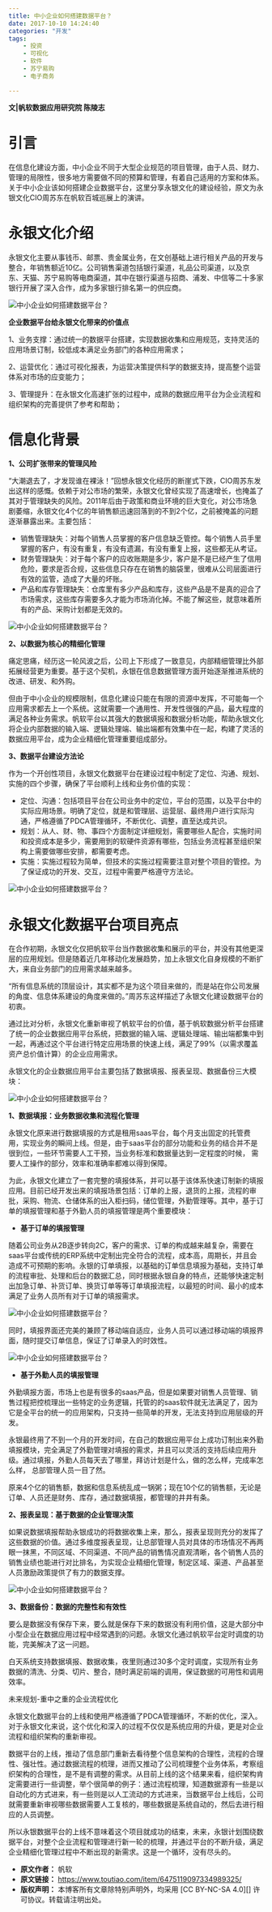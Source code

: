 ```yaml
---
title: 中小企业如何搭建数据平台？
date: 2017-10-10 14:24:40
categories: "开发"
tags:
	- 投资
	- 可视化
	- 软件
	- 苏宁易购
	- 电子商务

---
```


**文|帆软数据应用研究院 陈陵志**

# **引言** #

在信息化建设方面，中小企业不同于大型企业规范的项目管理，由于人员、财力、管理的局限性，很多地方需要做不同的预算和管理，有着自己适用的方案和体系。关于中小企业该如何搭建企业数据平台，这里分享永银文化的建设经验，原文为永银文化CIO周苏东在帆软百城巡展上的演讲。

# 永银文化介绍 #

永银文化主要从事钱币、邮票、贵金属业务，在文创基础上进行相关产品的开发与整合，年销售额近10亿。公司销售渠道包括银行渠道，礼品公司渠道，以及京东、天猫、苏宁易购等电商渠道，其中在银行渠道与招商、浦发、中信等二十多家银行开展了深入合作，成为多家银行排名第一的供应商。

![中小企业如何搭建数据平台？][FBYZ-ZBBN-UZ2I.jpg]

**企业数据平台给永银文化带来的价值点**

1、业务支撑：通过统一的数据平台搭建，实现数据收集和应用规范，支持灵活的应用场景订制，较低成本满足业务部门的各种应用需求；

2、运营优化：通过可视化报表，为运营决策提供科学的数据支持，提高整个运营体系对市场的应变能力；

3、管理提升：在永银文化高速扩张的过程中，成熟的数据应用平台为企业流程和组织架构的完善提供了参考和帮助；

# **信息化背景** #

**1、公司扩张带来的管理风险**

“大潮退去了，才发现谁在裸泳！”回想永银文化经历的断崖式下跌，CIO周苏东发出这样的感慨。依赖于对公市场的繁荣，永银文化曾经实现了高速增长，也掩盖了其对于管理缺失的风险。2011年后由于政策和商业环境的巨大变化，对公市场急剧萎缩，永银文化4个亿的年销售额迅速回落到的不到2个亿，之前被掩盖的问题逐渐暴露出来。主要包括：

 *  销售管理缺失：对每个销售人员掌握的客户信息缺乏管控。每个销售人员手里掌握的客户，有没有重复，有没有遗漏，有没有重复上报，这些都无从考证。
 *  财务管理缺失：对于每个客户的应收账期是多少，客户是不是已经产生了信用危险，要求是否合规，这些信息只存在在销售的脑袋里，很难从公司层面进行有效的监管，造成了大量的坏账。
 *  产品和库存管理缺失：仓库里有多少产品和库存，这些产品是不是真的迎合了市场需求，这些库存需要多久才能为市场消化掉。不能了解这些，就意味着所有的产品、采购计划都是无效的。

![中小企业如何搭建数据平台？][ZNJU-EU2I-NQY2.jpg]

**2、以数据为核心的精细化管理**

痛定思痛，经历这一轮风波之后，公司上下形成了一致意见，内部精细管理比外部拓展经营更为重要。基于这个契机，永银在信息数据管理方面开始逐渐推进系统的改进、研发、和外购。

但由于中小企业的规模限制，信息化建设只能在有限的资源中发挥，不可能每一个应用需求都去上一个系统。这就需要一个通用性、开发性很强的产品，最大程度的满足各种业务需求。帆软平台以其强大的数据填报和数据分析功能，帮助永银文化将企业内部数据的输入端、逻辑处理端、输出端都有效集中在一起，构建了灵活的数据应用平台，成为企业精细化管理重要组成部分。

**3、数据平台建设方法论**

作为一个开创性项目，永银文化数据平台在建设过程中制定了定位、沟通、规划、实施的四个步骤，确保了平台顺利上线和业务价值的实现：

 *  定位、沟通：包括项目平台在公司业务中的定位，平台的范围，以及平台中的实际应用场景。明确了定位，就是和管理层、运营层、最终用户进行实际沟通，严格遵循了PDCA管理循环，不断优化、调整，直至达成共识。
 *  规划：从人、财、物、事四个方面制定详细规划，需要哪些人配合，实施时间和投资成本是多少，需要用到的软硬件资源有哪些，包括业务流程甚至组织架构上需要做哪些安排，都需要考虑。
 *  实施：实施过程较为简单，但技术的实施过程需要注意对整个项目的管控。为了保证成功的开发、交互，过程中需要严格遵守方法论。

![中小企业如何搭建数据平台？][REZF-JZUB-JBEF.jpg]

# 永银文化数据平台项目亮点 #

在合作初期，永银文化仅把帆软平台当作数据收集和展示的平台，并没有其他更深层的应用规划。但是随着近几年移动化发展趋势，加上永银文化自身规模的不断扩大，来自业务部门的应用需求越来越多。

“所有信息系统的顶层设计，其实都不是为这个项目来做的，而是站在你公司发展的角度、信息体系建设的角度来做的。”周苏东这样描述了永银文化建设数据平台的初衷。

通过比对分析，永银文化重新审视了帆软平台的价值，基于帆软数据分析平台搭建了统一的企业数据应用平台系统，把数据的输入端、逻辑处理端、输出端都集中到一起，再通过这个平台进行特定应用场景的快速上线，满足了99%（以需求覆盖资产总价值计算）的企业应用需求。

永银文化的企业数据应用平台主要包括了数据填报、报表呈现、数据备份三大模块：

![中小企业如何搭建数据平台？][2UBV-63VI-QZYA.jpg]

**1、数据填报：业务数据收集和流程化管理**

永银文化原来进行数据填报的方式是租用saas平台，每个月支出固定的托管费用，实现业务的瞬间上线。但是，由于saas平台的部分功能和业务的结合并不是很到位，一些环节需要人工干预，当业务标准和数据量达到一定程度的时候， 需要人工操作的部分，效率和准确率都难以得到保障。

为此，永银文化建立了一套完整的填报体系，并可以基于该体系快速订制新的填报应用。目前已经开发出来的填报场景包括：订单的上报，退货的上报，流程的审批，采购、物流、仓储体系的出入柜扫码，储位管理，外勤管理等。其中，基于订单的填报管理和基于外勤人员的填报管理是两个重要模块：

 *  **基于订单的填报管理**

随着公司业务从2B逐步转向2C，客户的需求、订单的构成越来越复杂，需要在saas平台或传统的ERP系统中定制出完全符合的流程，成本高，周期长，并且会造成不可预期的影响。永银的订单填报，以基础的订单信息填报为基础，支持订单的流程审批、处理和后台的数据汇总，同时根据永银自身的特点，还能够快速定制出加急订单、补货订单、换货订单等等订单填报流程，以最短的时间、最小的成本满足了业务人员所有对于订单的填报需求。

![中小企业如何搭建数据平台？][R3EV-NQQF-JEEY.jpg]

同时，填报界面还完美的兼顾了移动端自适应，业务人员可以通过移动端的填报界面，随时提交订单信息，保证了订单录入的时效性。

![中小企业如何搭建数据平台？][NRYN-A3JV-MIAQ.jpg]

 *  **基于外勤人员的填报管理**

外勤填报方面，市场上也是有很多的saas产品，但是如果要对销售人员管理、销售过程把控梳理出一些特定的业务逻辑，托管的的saas软件就无法满足了，因为它是全平台的统一的应用架构，只支持一些简单的开发，无法支持到应用层级的开发。

永银最终用了不到一个月的开发时间，在自己的数据应用平台上成功订制出来外勤填报模块，完全满足了外勤管理对填报的需求，并且可以灵活的支持后续应用升级。通过填报，外勤人员每天去了哪里，拜访计划是什么，做的怎么样，完成率怎么样， 总部管理人员一目了然。

原来4个亿的销售额，数据和信息系统乱成一锅粥；现在10个亿的销售额，无论是订单、人员还是财务、库存，通过数据填报，都管理的井井有条。

**2、报表呈现：基于数据的企业管理决策**

如果说数据填报帮助永银成功的将数据收集上来，那么，报表呈现则充分的发挥了这些数据的价值。通过多维度报表呈现，让总部管理人员对具体的市场情况不再两眼一抹黑，不同区域、不同渠道、不同产品的销售情况直观清晰，各个销售人员的销售业绩也能进行对比排名，为实现企业精细化管理，制定区域、渠道、产品甚至人员激励政策提供了有力的数据支撑。

![中小企业如何搭建数据平台？][AJ73-ANAQ-ZENV.jpg]

**3、数据备份：数据的完整性和有效性**

要么是数据没有保存下来，要么就是保存下来的数据没有利用价值，这是大部分中小型企业在数据应用过程中经常遇到的问题。永银文化通过帆软平台定时调度的功能，完美解决了这一问题。

白天系统支持数据填报、数据收集，夜里则通过30多个定时调度，实现所有业务数据的清洗、分类、切片、整合，随时满足前端的调用，保证数据的可用性和调用效率。

未来规划-重中之重的企业流程优化

永银文化数据平台的上线和使用严格遵循了PDCA管理循环，不断的优化，深入。对于永银文化来说，这个优化和深入的过程不仅仅是系统应用的升级，更是对企业流程和组织架构的重新审视。

数据平台的上线，推动了信息部门重新去看待整个信息架构的合理性，流程的合理性、强壮性。通过数据流程的梳理，进而又推动了公司梳理整个业务体系，考察组织架构的合理性，是不是有调整的需求。从目前上线的这个结果来看，组织架构肯定需要进行一些调整，举个很简单的例子：通过流程梳理，知道数据源有一些是以自动化的方式进来，有一些则是以人工流动的方式进来，当数据平台上线后，公司就需要重新审视哪些数据需要人工复核的，哪些数据是系统自动的，然后去进行相应的人员调整。

所以永银数据平台的上线不意味着这个项目就成功的结束，未来，永银计划围绕数据平台，对整个企业流程和管理进行新一轮的梳理，并通过平台的不断升级，满足企业精细化管理过程中不断出现的新需求。这是一个循环，没有尽头的。


[FBYZ-ZBBN-UZ2I.jpg]: static/resources/crawler/FBYZ-ZBBN-UZ2I.jpg
[ZNJU-EU2I-NQY2.jpg]: static/resources/crawler/ZNJU-EU2I-NQY2.jpg
[REZF-JZUB-JBEF.jpg]: static/resources/crawler/REZF-JZUB-JBEF.jpg
[2UBV-63VI-QZYA.jpg]: static/resources/crawler/2UBV-63VI-QZYA.jpg
[R3EV-NQQF-JEEY.jpg]: static/resources/crawler/R3EV-NQQF-JEEY.jpg
[NRYN-A3JV-MIAQ.jpg]: static/resources/crawler/NRYN-A3JV-MIAQ.jpg
[AJ73-ANAQ-ZENV.jpg]: static/resources/crawler/AJ73-ANAQ-ZENV.jpg
 *  **原文作者：** 帆软
 *  **原文链接：** https://www.toutiao.com/item/6475119097334989325/
 *  **版权声明：** 本博客所有文章除特别声明外，均采用 [CC BY-NC-SA 4.0][] 许可协议。转载请注明出处。
